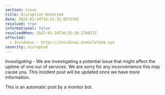```yaml
---
section: issue
title: Disruption Detected
date: 2022-01-24T16:31:33.057334Z
resolved: true
informational: false
resolvedWhen: 2022-01-24T16:32:38.276827Z
affected:
  - Invidious - https://invidious.esmailelbob.xyz
severity: disrupted
---
```

*Investigating* - We are investigating a potential issue that might affect the uptime of one our of services. We are sorry for any inconvenience this may cause you. This incident post will be updated once we have more information.

This is an automatic post by a monitor bot.
        